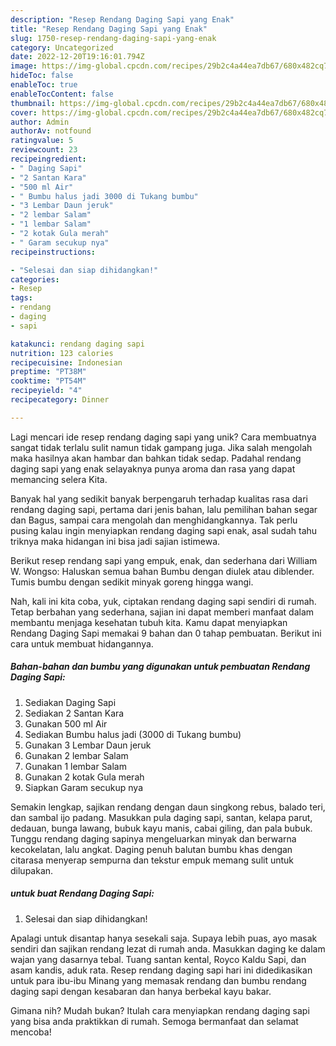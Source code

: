 ```yaml
---
description: "Resep Rendang Daging Sapi yang Enak"
title: "Resep Rendang Daging Sapi yang Enak"
slug: 1750-resep-rendang-daging-sapi-yang-enak
category: Uncategorized
date: 2022-12-20T19:16:01.794Z
image: https://img-global.cpcdn.com/recipes/29b2c4a44ea7db67/680x482cq70/rendang-daging-sapi-foto-resep-utama.jpg
hideToc: false
enableToc: true
enableTocContent: false
thumbnail: https://img-global.cpcdn.com/recipes/29b2c4a44ea7db67/680x482cq70/rendang-daging-sapi-foto-resep-utama.jpg
cover: https://img-global.cpcdn.com/recipes/29b2c4a44ea7db67/680x482cq70/rendang-daging-sapi-foto-resep-utama.jpg
author: Admin
authorAv: notfound
ratingvalue: 5
reviewcount: 23
recipeingredient:
- " Daging Sapi"
- "2 Santan Kara"
- "500 ml Air"
- " Bumbu halus jadi 3000 di Tukang bumbu"
- "3 Lembar Daun jeruk"
- "2 lembar Salam"
- "1 lembar Salam"
- "2 kotak Gula merah"
- " Garam secukup nya"
recipeinstructions:

- "Selesai dan siap dihidangkan!"
categories:
- Resep
tags:
- rendang
- daging
- sapi

katakunci: rendang daging sapi 
nutrition: 123 calories
recipecuisine: Indonesian
preptime: "PT38M"
cooktime: "PT54M"
recipeyield: "4"
recipecategory: Dinner

---
```





Lagi mencari ide resep rendang daging sapi yang unik? Cara membuatnya sangat tidak terlalu sulit namun tidak gampang juga. Jika salah mengolah maka hasilnya akan hambar dan bahkan tidak sedap. Padahal rendang daging sapi yang enak selayaknya punya aroma dan rasa yang dapat memancing selera Kita.





Banyak hal yang sedikit banyak berpengaruh terhadap kualitas rasa dari rendang daging sapi, pertama dari jenis bahan, lalu pemilihan bahan segar dan Bagus, sampai cara mengolah dan menghidangkannya. Tak perlu pusing kalau ingin menyiapkan rendang daging sapi enak,      asal sudah tahu triknya maka hidangan ini bisa jadi sajian istimewa.














Berikut resep rendang sapi yang empuk, enak, dan sederhana dari William W. Wongso: Haluskan semua bahan Bumbu dengan diulek atau diblender. Tumis bumbu dengan sedikit minyak goreng hingga wangi.






Nah, kali ini kita coba, yuk, ciptakan rendang daging sapi sendiri di rumah. Tetap berbahan yang sederhana, sajian ini dapat memberi manfaat dalam membantu menjaga kesehatan tubuh kita. Kamu dapat menyiapkan Rendang Daging Sapi memakai 9 bahan dan 0 tahap pembuatan. Berikut ini cara untuk membuat hidangannya.

<!--inarticleads1-->

##### Bahan-bahan dan bumbu yang digunakan untuk pembuatan Rendang Daging Sapi:

1. Sediakan  Daging Sapi
1. Sediakan 2 Santan Kara
1. Gunakan 500 ml Air
1. Sediakan  Bumbu halus jadi (3000 di Tukang bumbu)
1. Gunakan 3 Lembar Daun jeruk
1. Gunakan 2 lembar Salam
1. Gunakan 1 lembar Salam
1. Gunakan 2 kotak Gula merah
1. Siapkan  Garam secukup nya


Semakin lengkap, sajikan rendang dengan daun singkong rebus, balado teri, dan sambal ijo padang. Masukkan pula daging sapi, santan, kelapa parut, dedauan, bunga lawang, bubuk kayu manis, cabai giling, dan pala bubuk. Tunggu rendang daging sapinya mengeluarkan minyak dan berwarna kecokelatan, lalu angkat. Daging penuh balutan bumbu khas dengan citarasa menyerap sempurna dan tekstur empuk memang sulit untuk dilupakan. 

<!--inarticleads2-->

#####  untuk buat Rendang Daging Sapi:


1. Selesai dan siap dihidangkan!

Apalagi untuk disantap hanya sesekali saja. Supaya lebih puas, ayo masak sendiri dan sajikan rendang lezat di rumah anda. Masukkan daging ke dalam wajan yang dasarnya tebal. Tuang santan kental, Royco Kaldu Sapi, dan asam kandis, aduk rata. Resep rendang daging sapi hari ini didedikasikan untuk para ibu-ibu Minang yang memasak rendang dan bumbu rendang daging sapi dengan kesabaran dan hanya berbekal kayu bakar. 

Gimana nih? Mudah bukan? Itulah cara menyiapkan rendang daging sapi yang bisa anda praktikkan di rumah. Semoga bermanfaat dan selamat mencoba!
